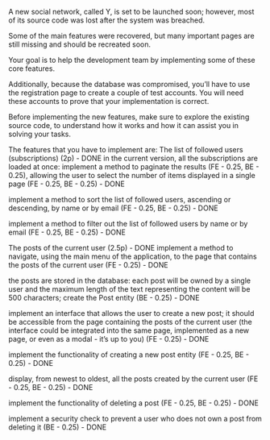 A new social network, called Y, is set to be launched soon; however, most of its source code was lost after the system was breached.

Some of the main features were recovered, but many important pages are still missing and should be recreated soon.

Your goal is to help the development team by implementing some of these core features.

Additionally, because the database was compromised, you’ll have to use the registration page to create a couple of test accounts. You will need these accounts to prove that your implementation is correct.

Before implementing the new features, make sure to explore the existing source code, to understand how it works and how it can assist you in solving your tasks.

The features that you have to implement are:
The list of followed users (subscriptions) (2p) - DONE
in the current version, all the subscriptions are loaded at once: implement a method to paginate the results (FE - 0.25, BE - 0.25), allowing the user to select the number of items displayed in a single page (FE - 0.25, BE - 0.25) - DONE

implement a method to sort the list of followed users, ascending or descending, by name or by email (FE - 0.25, BE - 0.25) - DONE

implement a method to filter out the list of followed users by name or by email (FE - 0.25, BE - 0.25) - DONE

The posts of the current user (2.5p) - DONE
implement a method to navigate, using the main menu of the application, to the page that contains the posts of the current user (FE - 0.25) - DONE

the posts are stored in the database: each post will be owned by a single user and the maximum length of the text representing the content will be 500 characters; create the Post entity (BE - 0.25) - DONE

implement an interface that allows the user to create a new post; it should be accessible from the page containing the posts of the current user (the interface could be integrated into the same page, implemented as a new page, or even as a modal - it’s up to you) (FE - 0.25) - DONE

implement the functionality of creating a new post entity (FE - 0.25, BE - 0.25) - DONE

display, from newest to oldest, all the posts created by the current user (FE - 0.25, BE - 0.25) - DONE

implement the functionality of deleting a post (FE - 0.25, BE - 0.25) - DONE

implement a security check to prevent a user who does not own a post from deleting it (BE - 0.25) - DONE

